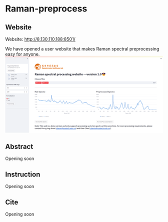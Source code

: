 # Raman-preprocess

## Website
Website: <http://8.130.110.188:8501/>

We have opened a user website that makes Raman spectral preprocessing easy for anyone.
![Alt text](./pictures/web.png)

## Abstract
Opening soon

## Instruction
Opening soon

## Cite
Opening soon
